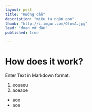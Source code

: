 ```yaml
---
layout: post
title: "Hướng dẫn"
description: "miêu tả ngắn gọn"
thumb: "http://i.imgur.com/QfovA.jpg"
lead: "đoạn mở đầu"
published: true

---
```


# How does it work?

Enter Text in Markdown format.

1. eouaeu
2. aoeaoe


- aoe
- aoe